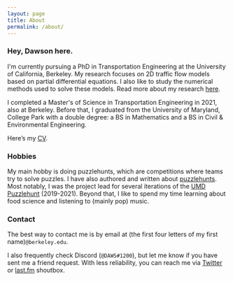 ```yaml
---
layout: page
title: About
permalink: /about/
---
```

### Hey, Dawson here.

I'm currently pursuing a PhD in Transportation Engineering at the University of California, Berkeley. My research focuses on 2D traffic flow models based on partial differential equations. I also like to study the numerical methods used to solve these models. Read more about my research [here](/research/).

I completed a Master's of Science in Transportation Engineering in 2021, also at Berkeley. Before that, I graduated from the University of Maryland, College Park with a double degree: a BS in Mathematics and a BS in Civil & Environmental Engineering.

Here’s my [CV](assets/dawsonDo_CV_grad.pdf).

### Hobbies

My main hobby is doing puzzlehunts, which are competitions where teams try to solve puzzles. I have also authored and written about [puzzlehunts](/puzzles/). Most notably, I was the project lead for several iterations of the [UMD Puzzlehunt](https://2021.umdpuzzle.club/) (2019-2021). Beyond that, I like to spend my time learning about food science and listening to (mainly pop) music.

### Contact

The best way to contact me is by email at (the first four letters of my first name)`@berkeley.edu`.

I also frequently check Discord (`@DAWS#1200`), but let me know if you have sent me a friend request. With less reliability, you can reach me via [Twitter](https://twitter.com/umdpuzzle) or [last.fm](https://www.last.fm/user/dawsondo) shoutbox.
